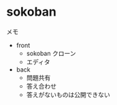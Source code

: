 sokoban
=======

メモ

- front
    - sokoban クローン
    - エディタ
- back
    - 問題共有
    - 答え合わせ
    - 答えがないものは公開できない
